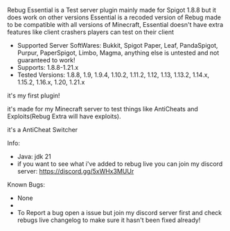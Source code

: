 Rebug Essential is a Test server plugin mainly made for Spigot 1.8.8 but it does work on other versions
Essential is a recoded version of Rebug made to be compatible with all versions of Minecraft, Essential doesn't have extra features like client crashers players can test on their client

- Supported Server SoftWares: Bukkit, Spigot Paper, Leaf, PandaSpigot, Purpur, PaperSpigot, Limbo, Magma, anything else is untested and not guaranteed to work!
- Supports: 1.8.8-1.21.x
- Tested Versions: 1.8.8, 1.9, 1.9.4, 1.10.2, 1.11.2, 1.12, 1.13, 1.13.2, 1.14.x, 1.15.2, 1.16.x, 1.20, 1.21.x

it's my first plugin!

it's made for my Minecraft server to test things like AntiCheats and Exploits(Rebug Extra will have exploits).

it's a AntiCheat Switcher


Info:
- Java: jdk 21
- if you want to see what i've added to rebug live you can join my discord server: https://discord.gg/5xWHx3MUUr

Known Bugs:
- None
- 
- To Report a bug open a issue but join my discord server first and check rebugs live changelog to make sure it hasn't been fixed already!
